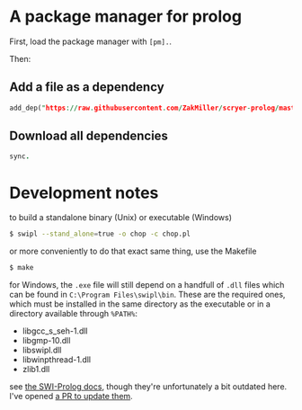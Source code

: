 # A package manager for prolog

First, load the package manager with `[pm].`.

Then:

## Add a file as a dependency

```prolog
add_dep("https://raw.githubusercontent.com/ZakMiller/scryer-prolog/master/src/lib/freeze.pl").
```

## Download all dependencies

```prolog
sync.
```

# Development notes
to build a standalone binary (Unix) or executable (Windows)
```sh
$ swipl --stand_alone=true -o chop -c chop.pl
```
or more conveniently to do that exact same thing, use the Makefile
```sh
$ make
```
for Windows, the `.exe` file will still depend on a handfull of `.dll` files which can be found in `C:\Program Files\swipl\bin`. These are the required ones, which must be installed in the same directory as the executable or in a directory available through `%PATH%`:
- libgcc_s_seh-1.dll
- libgmp-10.dll
- libswipl.dll
- libwinpthread-1.dll
- zlib1.dll

see [the SWI-Prolog docs](https://www.swi-prolog.org/FAQ/WinExe.html), though they're unfortunately a bit outdated here. I've opened [a PR to update them](https://github.com/SWI-Prolog/plweb-www/pull/45).